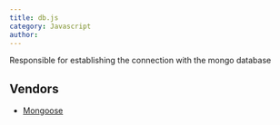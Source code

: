 ```yaml
---
title: db.js
category: Javascript
author:
---
```


Responsible for establishing the connection with the mongo database

## Vendors

* [Mongoose](https://kanetesta.github.io/IT-Project/content/Vendors/mongoose..html)
